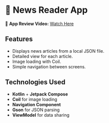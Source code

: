 # 📰 News Reader App  

🎥 **App Review Video:** [Watch Here](https://drive.google.com/file/d/1nVfjEUmgpHWOvqaC-AFSotS0cTILYEku/view?usp=sharing)  

## Features  
- Displays news articles from a local JSON file.  
- Detailed view for each article.  
- Image loading with Coil.  
- Simple navigation between screens.  

## Technologies Used  
- **Kotlin** + **Jetpack Compose**  
- **Coil** for image loading  
- **Navigation Component**  
- **Gson** for JSON parsing  
- **ViewModel** for data sharing  
